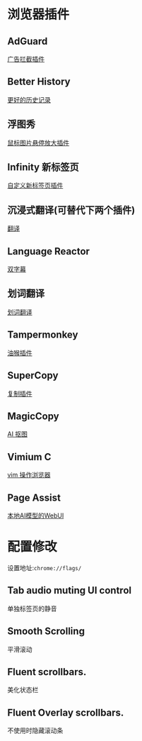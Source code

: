 # 浏览器插件
## AdGuard
[广告拦截插件](https://chromewebstore.google.com/detail/adguard-%E5%B9%BF%E5%91%8A%E6%8B%A6%E6%88%AA%E5%99%A8-mv3-beta/apjcbfpjihpedihablmalmbbhjpklbdf)
## Better History
[更好的历史记录](https://chrome.google.com/webstore/detail/egehpkpgpgooebopjihjmnpejnjafefi)
## 浮图秀
[鼠标图片悬停放大插件](https://chromewebstore.google.com/detail/%E6%B5%AE%E5%9B%BE%E7%A7%80/mgpdnhlllbpncjpgokgfogidhoegebod)
## Infinity 新标签页
[自定义新标签页插件](https://chrome.google.com/webstore/detail/nnnkddnnlpamobajfibfdgfnbcnkgngh)
## 沉浸式翻译(可替代下两个插件)
[翻译](https://chromewebstore.google.com/detail/%E6%B2%89%E6%B5%B8%E5%BC%8F%E7%BF%BB%E8%AF%91-%E7%BD%91%E9%A1%B5%E7%BF%BB%E8%AF%91%E6%8F%92%E4%BB%B6-pdf%E7%BF%BB%E8%AF%91-%E5%85%8D%E8%B4%B9/bpoadfkcbjbfhfodiogcnhhhpibjhbnh)
## Language Reactor
[双字幕](https://chromewebstore.google.com/detail/language-reactor/hoombieeljmmljlkjmnheibnpciblicm)
## 划词翻译
[划词翻译](https://chromewebstore.google.com/detail/%E5%88%92%E8%AF%8D%E7%BF%BB%E8%AF%91/ikhdkkncnoglghljlkmcimlnlhkeamad)
## Tampermonkey
[油猴插件](https://chromewebstore.google.com/detail/%E7%AF%A1%E6%94%B9%E7%8C%B4/dhdgffkkebhmkfjojejmpbldmpobfkfo)
## SuperCopy
[复制插件](https://chromewebstore.google.com/detail/supercopy-%E8%B6%85%E7%BA%A7%E5%A4%8D%E5%88%B6/onepmapfbjohnegdmfhndpefjkppbjkm)
## MagicCopy
[AI 抠图](https://chromewebstore.google.com/detail/magic-copy/nnifclicibdhgakebbnbfmomniihfmkg)
## Vimium C
[vim 操作浏览器](https://chromewebstore.google.com/detail/vimium-c-%E5%85%A8%E9%94%AE%E7%9B%98%E6%93%8D%E4%BD%9C%E6%B5%8F%E8%A7%88%E5%99%A8/hfjbmagddngcpeloejdejnfgbamkjaeg)
## Page Assist
[本地AI模型的WebUI](https://chromewebstore.google.com/detail/page-assist-%E6%9C%AC%E5%9C%B0-ai-%E6%A8%A1%E5%9E%8B%E7%9A%84-web/jfgfiigpkhlkbnfnbobbkinehhfdhndo)

# 配置修改
设置地址:`chrome://flags/`
## Tab audio muting UI control
单独标签页的静音
## Smooth Scrolling
平滑滚动
## Fluent scrollbars.
美化状态栏
## Fluent Overlay scrollbars.
不使用时隐藏滚动条
